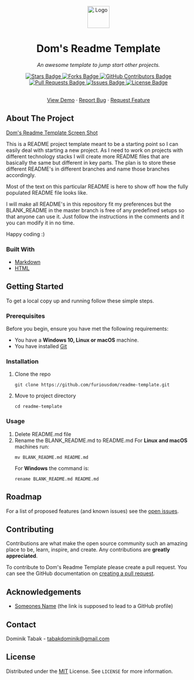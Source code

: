 <div align="center">
  <a href="https://github.com/furiousdom/readme-template">
    <img src="../static-assets/logo.png" alt="Logo" width="60" height="60">
  </a>
  <h1>Dom's Readme Template</h1>
  <p><i>An awesome template to jump start other projects.</i></p>
</div>

<div align="center">
  <a href="https://github.com/furiousdom/readme-template/stargazers">
    <img src="https://img.shields.io/github/stars/elangosundar/readme-template?style=for-the-badge" alt="Stars Badge" />
  </a>
  <a href="https://github.com/furiousdom/readme-template/network/members">
    <img src="https://img.shields.io/github/forks/furiousdom/readme-template?style=for-the-badge" alt="Forks Badge" />
  </a>
  <a href="https://github.com/furiousdom/readme-template/graphs/contributors">
    <img src="https://img.shields.io/github/contributors/furiousdom/readme-template?style=for-the-badge" alt="GitHub Contributors Badge" />
  </a>
  <a href="https://github.com/furiousdom/readme-template/pulls">
    <img src="https://img.shields.io/github/issues-pr/furiousdom/readme-template?style=for-the-badge" alt="Pull Requests Badge" />
  </a>
  <a href="https://github.com/furiousdom/readme-template/issues">
    <img src="https://img.shields.io/github/issues/furiousdom/readme-template?style=for-the-badge" alt="Issues Badge" />
  </a>
  <a href="https://github.com/furiousdom/readme-template/blob/master/LICENSE">
    <img src="https://img.shields.io/github/license/furiousdom/readme-template?style=for-the-badge" alt="License Badge" />
  </a>
</div>

<br />

<div align="center">
  <p>
    <a href="https://github.com/furiousdom/readme-template">View Demo</a>
    ·
    <a href="https://github.com/furiousdom/readme-template/issues">Report Bug</a>
    ·
    <a href="https://github.com/furiousdom/readme-template/issues">Request Feature</a>
  </p>
</div>



## About The Project

[Dom's Readme Template Screen Shot](../static-assets/screenshot.png)

This is a README project template meant to be a starting point so I can easily deal with starting a new project.
As I need to work on projects with different technology stacks I will create more README files that are basically the same but different in key parts. The plan is to store these different README's in different branches and name those branches accordingly.

Most of the text on this particular README is here to show off how the fully populated README file looks like.

I will make all README's in this repository fit my preferences but the BLANK_README in the master branch is free of any predefined setups so that anyone can use it. Just follow the instructions in the comments and it you can modify it in no time.

Happy coding :)



### Built With

* [Markdown](https://guides.github.com/features/mastering-markdown/)
* [HTML](https://developer.mozilla.org/en-US/docs/Web/HTML)



## Getting Started

To get a local copy up and running follow these simple steps.



### Prerequisites

Before you begin, ensure you have met the following requirements:
* You have a **Windows 10, Linux or macOS** machine.
* You have installed [Git](https://git-scm.com/)



### Installation

1. Clone the repo
   ```
   git clone https://github.com/furiousdom/readme-template.git
   ```
2. Move to project directory
   ```
   cd readme-template
   ```



### Usage

1. Delete README.md file
2. Rename the BLANK_README.md to README.md
   For **Linux and macOS** machines run:
   ```
   mv BLANK_README.md README.md
   ```
   For **Windows** the command is:
   ```
   rename BLANK_README.md README.md
   ```



## Roadmap

For a list of proposed features (and known issues) see the [open issues](https://github.com/furiousdom/readme-template/issues).



## Contributing

Contributions are what make the open source community such an amazing place to be, learn, inspire, and create. Any contributions are **greatly appreciated**.

To contribute to Dom's Readme Template please create a pull request.
You can see the GitHub documentation on [creating a pull request](https://help.github.com/en/github/collaborating-with-issues-and-pull-requests/creating-a-pull-request).



## Acknowledgements

* [Someones Name](https://example.com/) (the link is supposed to lead to a GitHub profile)



## Contact

Dominik Tabak - <tabakdominik@gmail.com>



## License

Distributed under the [MIT](https://opensource.org/licenses/MIT) License. See `LICENSE` for more information.
